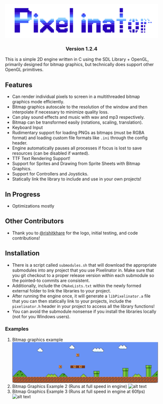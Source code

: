 <p align="center">
  <img src="imgs/Pixelinator_logo.png"/>
</p>

<h3 align="center">
Version 1.2.4
</h3>

This is a simple 2D engine written in C using the SDL Library + OpenGL, primarily designed for bitmap graphics,
but technically does support other OpenGL primitives.
## Features
- Can render individual pixels to screen in a multithreaded bitmap graphics mode efficiently.
- Bitmap graphics autoscale to the resolution of the window and then interpolate if necessary to minimize quality loss.
- Can play sound effects and music with wav and mp3 respectively.
- Bitmap can be transformed easily (rotations, scaling, translation).
- Keyboard Input
- Rudimentary support for loading PNGs as bitmaps (must be RGBA format) and loading custom file
  formats like ``.ini`` through the config header.
- Engine automatically pauses all processes if focus is lost to save resources (can be disabled if wanted).
- TTF Text Rendering Support!
- Support for Sprites and Drawing from Sprite Sheets with Bitmap Graphics.
- Support for Controllers and Joysticks.
- Statically link the library to include and use in your own projects!

## In Progress
- Optimizations mostly

## Other Contributors
- Thank you to [@rishitkhare](https://github.com/rishitkhare) for the logo, initial testing, and code contributions!

## Installation
- There is a script called `submodules.sh` that will download the appropriate submodules 
into any project that you use Pixelinator in. Make sure that you git checkout to a proper release
version within each submodule so the pointed-to commits are consistent.
- Additionally, include the `CMakeLists.txt` within the newly formed external folder to link the libraries
to your project.
- After running the engine once, it will generate a `libPixelinator.a` file that you can
then statically link to your projects, include the `pixelinator.h` header in your project to access
all the library functions!
- You can avoid the submodule nonsense if you install the libraries locally (not for you Windows users).

### Examples
1. Bitmap graphics example
![alt text](imgs/bitmapexample1.png?raw=true)
2. Bitmap Graphics Example 2 (Runs at full speed in engine)
![alt text](imgs/demo2.gif?raw=true)
3. Bitmap Graphics Example 3 (Runs at full speed in engine at 60fps)
![alt text](imgs/s3gif.gif)
